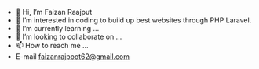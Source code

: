 - 👋 Hi, I’m Faizan Raajput
- 👀 I’m interested in coding to build up best websites through PHP Laravel.
- 🌱 I’m currently learning ...
- 💞️ I’m looking to collaborate on ...
- 📫 How to reach me ...
- E-mail faizanrajpoot62@gmail.com
<!---
faizanraajput/faizanraajput is a ✨ special ✨ repository because its `README.md` (this file) appears on your GitHub profile.
You can click the Preview link to take a look at your changes.
--->
